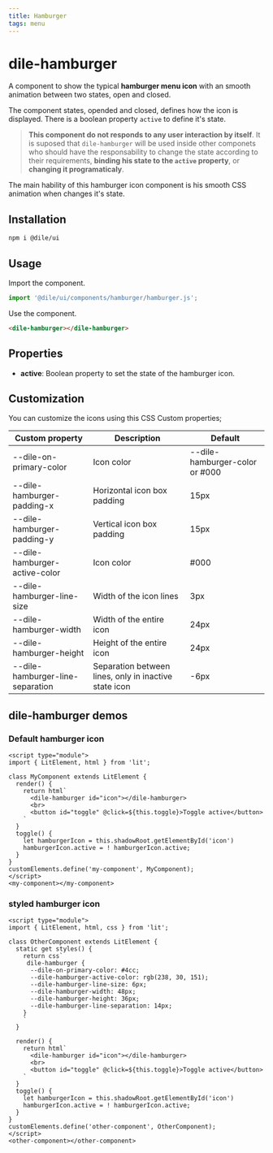```yaml
---
title: Hamburger
tags: menu
---
```


# dile-hamburger

A component to show the typical **hamburger menu icon** with an smooth animation between two states, open and closed. 

The component states, opended and closed, defines how the icon is displayed. There is a boolean property ```active``` to define it's state. 

> **This component do not responds to any user interaction by itself**. It is suposed that  ```dile-hamburger``` will be used inside other componets who should have the responsability to change the state according to their requirements, **binding his state to the ```active``` property**, or **changing it programaticaly**.

The main hability of this hamburger icon component is his smooth CSS animation when changes it's state. 

## Installation

```bash
npm i @dile/ui
```

## Usage

Import the component.

```javascript
import '@dile/ui/components/hamburger/hamburger.js';
```

Use the component.

```html
<dile-hamburger></dile-hamburger>
```

## Properties

- **active**: Boolean property to set the state of the hamburger icon.

## Customization

You can customize the icons using this CSS Custom properties;

Custom property | Description | Default
----------------|-------------|---------
--dile-on-primary-color | Icon color | --dile-hamburger-color or #000
--dile-hamburger-padding-x | Horizontal icon box padding  | 15px
--dile-hamburger-padding-y | Vertical icon box padding  | 15px
--dile-hamburger-active-color | Icon color | #000
--dile-hamburger-line-size | Width of the icon lines | 3px
--dile-hamburger-width | Width of the entire icon | 24px
--dile-hamburger-height | Height of the entire icon | 24px
--dile-hamburger-line-separation | Separation between lines, only in inactive state icon | -6px

## dile-hamburger demos

### Default hamburger icon

```html:preview
<script type="module">
import { LitElement, html } from 'lit';

class MyComponent extends LitElement {
  render() {
    return html`
      <dile-hamburger id="icon"></dile-hamburger>
      <br>
      <button id="toggle" @click=${this.toggle}>Toggle active</button>
    `
  }
  toggle() {
    let hamburgerIcon = this.shadowRoot.getElementById('icon')
    hamburgerIcon.active = ! hamburgerIcon.active;
  }
}
customElements.define('my-component', MyComponent);
</script>
<my-component></my-component>
```

### styled hamburger icon

```html:preview
<script type="module">
import { LitElement, html, css } from 'lit';

class OtherComponent extends LitElement {
  static get styles() {
    return css`
     dile-hamburger {
      --dile-on-primary-color: #4cc;
      --dile-hamburger-active-color: rgb(238, 30, 151);
      --dile-hamburger-line-size: 6px;
      --dile-hamburger-width: 48px;
      --dile-hamburger-height: 36px;
      --dile-hamburger-line-separation: 14px; 
    }
    `
  }

  render() {
    return html`
      <dile-hamburger id="icon"></dile-hamburger>
      <br>
      <button id="toggle" @click=${this.toggle}>Toggle active</button>
    `
  }
  toggle() {
    let hamburgerIcon = this.shadowRoot.getElementById('icon')
    hamburgerIcon.active = ! hamburgerIcon.active;
  }
}
customElements.define('other-component', OtherComponent);
</script>
<other-component></other-component>
```